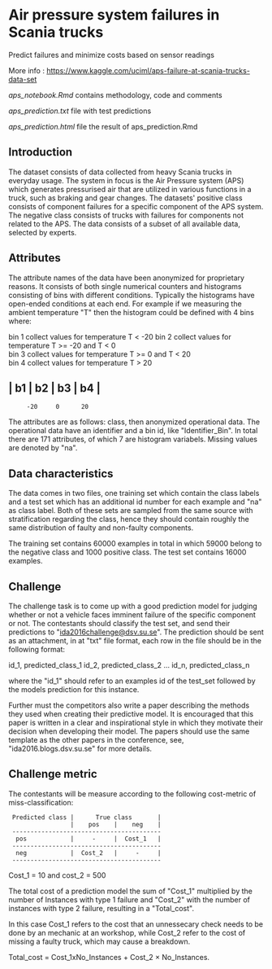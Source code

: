 # Air pressure system failures in Scania trucks
Predict failures and minimize costs based on sensor readings

More info : https://www.kaggle.com/uciml/aps-failure-at-scania-trucks-data-set

 *aps_notebook.Rmd* contains methodology, code and comments
 
 *aps_prediction.txt* file with test predictions
 
 *aps_prediction.html* file the result of aps_prediction.Rmd


## Introduction

The dataset consists of data collected from heavy Scania trucks in everyday usage. The system in focus is the Air Pressure system (APS) which generates pressurised air that are utilized in various functions in a truck, such as braking and gear changes. The datasets' positive class consists of component failures for a specific component of the APS system. The negative class consists of trucks with failures for components not related to the APS. The data consists of a subset of all available data, selected by experts.     

## Attributes

The attribute names of the data have been anonymized for 
proprietary reasons. It consists of both single numerical 
counters and histograms consisting of bins with different 
conditions. Typically the histograms have open-ended 
conditions at each end. For example if we measuring 
the ambient temperature "T" then the histogram could 
be defined with 4 bins where: 

   bin 1 collect values for temperature T < -20
   bin 2 collect values for temperature T >= -20 and T < 0     
   bin 3 collect values for temperature T >= 0 and T < 20  
   bin 4 collect values for temperature T > 20 

   |  b1  |  b2  |  b3  |  b4  |   
   ----------------------------- 
         -20     0      20

The attributes are as follows: class, then 
anonymized operational data. The operational data have 
an identifier and a bin id, like "Identifier_Bin".
In total there are 171 attributes, of which 7 are 
histogram variabels. Missing values are denoted by "na".

## Data characteristics

The data comes in two files, one training set which 
contain the class labels and a test set which has an 
additional id number for each example and "na" as 
class label. Both of these sets are sampled from the 
same source with stratification regarding the class, 
hence they should contain roughly the same distribution 
of faulty and non-faulty components.  

The training set contains 60000 examples in total in which 
59000 belong to the negative class and 1000 positive class. 
The test set contains 16000 examples.

## Challenge
 
The challenge task is to come up with a good prediction model 
for judging whether or not a vehicle faces imminent failure 
of the specific component or not. The contestants should 
classify the test set, and send their predictions 
to "ida2016challenge@dsv.su.se". 
The prediction should be sent as an attachment, 
in at "txt" file format, each row in the file should 
be in the following format:

id_1, predicted_class_1
id_2, predicted_class_2
...
id_n, predicted_class_n
 
where the "id_1" should refer to an examples id of the 
test_set followed by the models prediction for this instance. 

Further must the competitors also write a paper describing 
the methods they used when creating their predictive model. 
It is encouraged that this paper is written in a 
clear and inspirational style in which they motivate their 
decision when developing their model. The papers should 
use the same template as the other papers in the conference, 
see, "ida2016.blogs.dsv.su.se" for more details.
 
## Challenge metric  

The contestants will be measure according to the following 
cost-metric of miss-classification:

     Predicted class |      True class       |
                     |    pos    |    neg    |
     -----------------------------------------
      pos            |     -     |  Cost_1   |
     -----------------------------------------
      neg            |  Cost_2   |     -     |
     -----------------------------------------

Cost_1 = 10 and cost_2 = 500

The total cost of a prediction model the sum of "Cost_1" 
multiplied by the number of Instances with type 1 failure 
and "Cost_2" with the number of instances with type 2 failure, 
resulting in a "Total_cost".

In this case Cost_1 refers to the cost that an unnessecary 
check needs to be done by an mechanic at an workshop, while 
Cost_2 refer to the cost of missing a faulty truck, 
which may cause a breakdown.

Total_cost = Cost_1xNo_Instances + Cost_2 $\times$ No_Instances.
